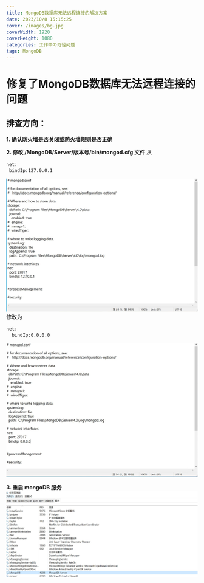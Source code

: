 ```yaml
---
title: MongoDB数据库无法远程连接的解决方案
date: 2023/10/8 15:15:25
cover: /images/bg.jpg
coverWidth: 1920
coverHeight: 1080
categories: 工作中の奇怪问题
tags: MongoDB
---
```

# 修复了MongoDB数据库无法远程连接的问题
## 排查方向：
**1. 确认防火墙是否关闭或防火墙规则是否正确**

**2. 修改 /MongoDB/Server/版本号/bin/mongod.cfg 文件**
从
 ```
net:
  bindIp:127.0.0.1
```
![](./MongoDB数据库远程无法连接/MongoDBConnection1.JPG)
修改为
```
net:
  bindIp:0.0.0.0
```
![](./MongoDB数据库远程无法连接/MongoDBConnection2.JPG)

**3. 重启 mongoDB 服务**
![](./MongoDB数据库远程无法连接/MongoDBConnection3.JPG)